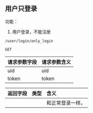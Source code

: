 
## 用户只登录

功能：

1. 用户登录，不能注册

~~~
/user/login/only_login
~~~
~~~
GET
~~~

| 请求参数字段        | 请求参数含义  |
| -------- |:------|
| uid     | uid |
| token     | token |



| 返回字段        | 类型 |含义  |
| -------- |:------|:------|
|      |  | 和正常登录一样。 |







